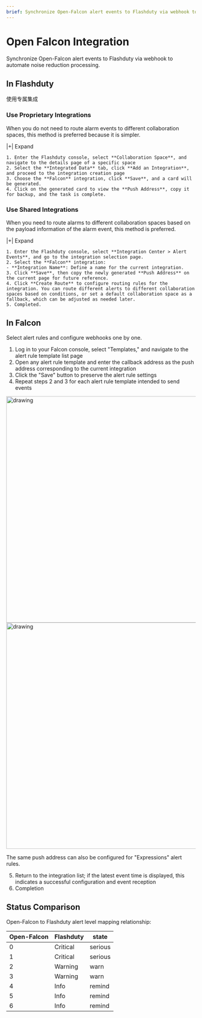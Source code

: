 ```yaml
---
brief: Synchronize Open-Falcon alert events to Flashduty via webhook to automate noise reduction processing
---
```


# Open Falcon Integration

Synchronize Open-Falcon alert events to Flashduty via webhook to automate noise reduction processing.
## In Flashduty
使用专属集成

### Use Proprietary Integrations

When you do not need to route alarm events to different collaboration spaces, this method is preferred because it is simpler.

|+| Expand

    1. Enter the Flashduty console, select **Collaboration Space**, and navigate to the details page of a specific space
    2. Select the **Integrated Data** tab, click **Add an Integration**, and proceed to the integration creation page
    3. Choose the **Falcon** integration, click **Save**, and a card will be generated.
    4. Click on the generated card to view the **Push Address**, copy it for backup, and the task is complete.

### Use Shared Integrations

When you need to route alarms to different collaboration spaces based on the payload information of the alarm event, this method is preferred.

|+| Expand

    1. Enter the Flashduty console, select **Integration Center > Alert Events**, and go to the integration selection page.
    2. Select the **Falcon** integration:
    - **Integration Name**: Define a name for the current integration.
    3. Click **Save**, then copy the newly generated **Push Address** on the current page for future reference.
    4. Click **Create Route** to configure routing rules for the integration. You can route different alerts to different collaboration spaces based on conditions, or set a default collaboration space as a fallback, which can be adjusted as needed later.
    5. Completed.

## In Falcon
Select alert rules and configure webhooks one by one.

1. Log in to your Falcon console, select "Templates," and navigate to the alert rule template list page
2. Open any alert rule template and enter the callback address as the push address corresponding to the current integration
3. Click the "Save" button to preserve the alert rule settings
4. Repeat steps 2 and 3 for each alert rule template intended to send events

<img alt="drawing" width="600" src="https://fcdoc.github.io/img/zh/K8WaMj6aJuvE6gB_F7OMBexypNErGAVawIwmAlCr64Y.avif" />
<img alt="drawing" width="600" src="https://fcdoc.github.io/img/zh/BO_Ai0Y13E8v87DBBXD5IOD16hvspuJGBLxdpAkq7uY.avif" />

The same push address can also be configured for "Expressions" alert rules.

5. Return to the integration list; if the latest event time is displayed, this indicates a successful configuration and event reception
6. Completion

## Status Comparison

Open-Falcon to Flashduty alert level mapping relationship:

| Open-Falcon |  Flashduty  | state |
| ----------- | -------- | ---- |
| 0           | Critical | serious |
| 1           | Critical | serious |
| 2           | Warning  | warn |
| 3           | Warning  | warn |
| 4           | Info     | remind |
| 5           | Info     | remind |
| 6           | Info     | remind |